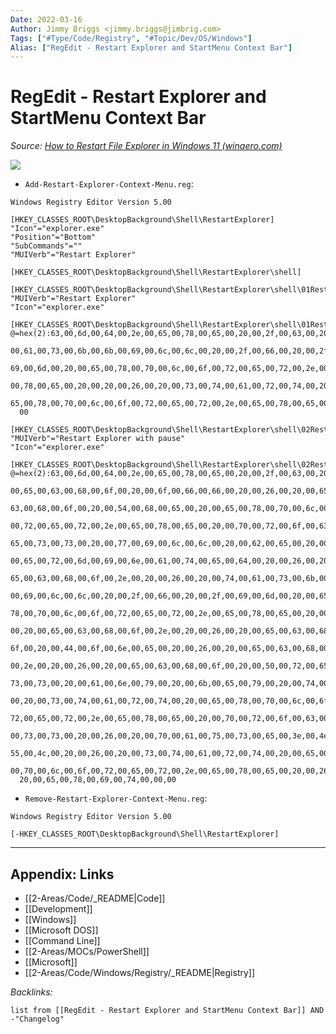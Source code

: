 ```yaml
---
Date: 2022-03-16
Author: Jimmy Briggs <jimmy.briggs@jimbrig.com>
Tags: ["#Type/Code/Registry", "#Topic/Dev/OS/Windows"]
Alias: ["RegEdit - Restart Explorer and StartMenu Context Bar"]
---
```


# RegEdit - Restart Explorer and StartMenu Context Bar

*Source: [How to Restart File Explorer in Windows 11 (winaero.com)](https://winaero.com/how-to-restart-file-explorer-in-windows-11/?utm_source=software&utm_medium=in-app&utm_campaign=winaerotweaker&utm_content=contextmenurestartexplorer#Restart_Explorerexe_in_Windows_11_using_a_script)*

![](https://i.imgur.com/1IZelYa.png)


- `Add-Restart-Explorer-Context-Menu.reg`:

```regedit
Windows Registry Editor Version 5.00

[HKEY_CLASSES_ROOT\DesktopBackground\Shell\RestartExplorer]
"Icon"="explorer.exe"
"Position"="Bottom"
"SubCommands"=""
"MUIVerb"="Restart Explorer"

[HKEY_CLASSES_ROOT\DesktopBackground\Shell\RestartExplorer\shell]

[HKEY_CLASSES_ROOT\DesktopBackground\Shell\RestartExplorer\shell\01Restart]
"MUIVerb"="Restart Explorer"
"Icon"="explorer.exe"

[HKEY_CLASSES_ROOT\DesktopBackground\Shell\RestartExplorer\shell\01Restart\command]
@=hex(2):63,00,6d,00,64,00,2e,00,65,00,78,00,65,00,20,00,2f,00,63,00,20,00,74,\
  00,61,00,73,00,6b,00,6b,00,69,00,6c,00,6c,00,20,00,2f,00,66,00,20,00,2f,00,\
  69,00,6d,00,20,00,65,00,78,00,70,00,6c,00,6f,00,72,00,65,00,72,00,2e,00,65,\
  00,78,00,65,00,20,00,20,00,26,00,20,00,73,00,74,00,61,00,72,00,74,00,20,00,\
  65,00,78,00,70,00,6c,00,6f,00,72,00,65,00,72,00,2e,00,65,00,78,00,65,00,00,\
  00

[HKEY_CLASSES_ROOT\DesktopBackground\Shell\RestartExplorer\shell\02RestartWithPause]
"MUIVerb"="Restart Explorer with pause"
"Icon"="explorer.exe"

[HKEY_CLASSES_ROOT\DesktopBackground\Shell\RestartExplorer\shell\02RestartWithPause\command]
@=hex(2):63,00,6d,00,64,00,2e,00,65,00,78,00,65,00,20,00,2f,00,63,00,20,00,40,\
  00,65,00,63,00,68,00,6f,00,20,00,6f,00,66,00,66,00,20,00,26,00,20,00,65,00,\
  63,00,68,00,6f,00,20,00,54,00,68,00,65,00,20,00,65,00,78,00,70,00,6c,00,6f,\
  00,72,00,65,00,72,00,2e,00,65,00,78,00,65,00,20,00,70,00,72,00,6f,00,63,00,\
  65,00,73,00,73,00,20,00,77,00,69,00,6c,00,6c,00,20,00,62,00,65,00,20,00,74,\
  00,65,00,72,00,6d,00,69,00,6e,00,61,00,74,00,65,00,64,00,20,00,26,00,20,00,\
  65,00,63,00,68,00,6f,00,2e,00,20,00,26,00,20,00,74,00,61,00,73,00,6b,00,6b,\
  00,69,00,6c,00,6c,00,20,00,2f,00,66,00,20,00,2f,00,69,00,6d,00,20,00,65,00,\
  78,00,70,00,6c,00,6f,00,72,00,65,00,72,00,2e,00,65,00,78,00,65,00,20,00,26,\
  00,20,00,65,00,63,00,68,00,6f,00,2e,00,20,00,26,00,20,00,65,00,63,00,68,00,\
  6f,00,20,00,44,00,6f,00,6e,00,65,00,20,00,26,00,20,00,65,00,63,00,68,00,6f,\
  00,2e,00,20,00,26,00,20,00,65,00,63,00,68,00,6f,00,20,00,50,00,72,00,65,00,\
  73,00,73,00,20,00,61,00,6e,00,79,00,20,00,6b,00,65,00,79,00,20,00,74,00,6f,\
  00,20,00,73,00,74,00,61,00,72,00,74,00,20,00,65,00,78,00,70,00,6c,00,6f,00,\
  72,00,65,00,72,00,2e,00,65,00,78,00,65,00,20,00,70,00,72,00,6f,00,63,00,65,\
  00,73,00,73,00,20,00,26,00,20,00,70,00,61,00,75,00,73,00,65,00,3e,00,4e,00,\
  55,00,4c,00,20,00,26,00,20,00,73,00,74,00,61,00,72,00,74,00,20,00,65,00,78,\
  00,70,00,6c,00,6f,00,72,00,65,00,72,00,2e,00,65,00,78,00,65,00,20,00,26,00,\
  20,00,65,00,78,00,69,00,74,00,00,00
```

- `Remove-Restart-Explorer-Context-Menu.reg`:

```regedit
Windows Registry Editor Version 5.00

[-HKEY_CLASSES_ROOT\DesktopBackground\Shell\RestartExplorer]
```




***

## Appendix: Links

- [[2-Areas/Code/_README|Code]]
- [[Development]]
- [[Windows]]
- [[Microsoft DOS]]
- [[Command Line]]
- [[2-Areas/MOCs/PowerShell]]
- [[Microsoft]]
- [[2-Areas/Code/Windows/Registry/_README|Registry]]

*Backlinks:*

```dataview
list from [[RegEdit - Restart Explorer and StartMenu Context Bar]] AND -"Changelog"
```